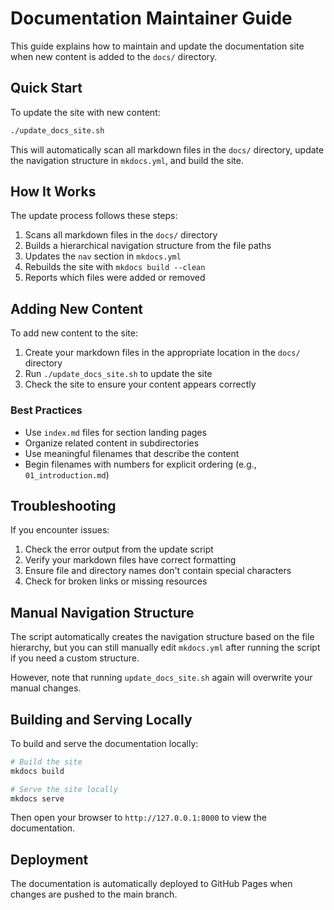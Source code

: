 # Documentation Maintainer Guide

This guide explains how to maintain and update the documentation site when new content is added to the `docs/` directory.

## Quick Start

To update the site with new content:

```bash
./update_docs_site.sh
```

This will automatically scan all markdown files in the `docs/` directory, update the navigation structure in `mkdocs.yml`, and build the site.

## How It Works

The update process follows these steps:

1. Scans all markdown files in the `docs/` directory
2. Builds a hierarchical navigation structure from the file paths
3. Updates the `nav` section in `mkdocs.yml`
4. Rebuilds the site with `mkdocs build --clean`
5. Reports which files were added or removed

## Adding New Content

To add new content to the site:

1. Create your markdown files in the appropriate location in the `docs/` directory
2. Run `./update_docs_site.sh` to update the site
3. Check the site to ensure your content appears correctly

### Best Practices

- Use `index.md` files for section landing pages
- Organize related content in subdirectories
- Use meaningful filenames that describe the content
- Begin filenames with numbers for explicit ordering (e.g., `01_introduction.md`)

## Troubleshooting

If you encounter issues:

1. Check the error output from the update script
2. Verify your markdown files have correct formatting
3. Ensure file and directory names don't contain special characters
4. Check for broken links or missing resources

## Manual Navigation Structure

The script automatically creates the navigation structure based on the file hierarchy, but you can still manually edit `mkdocs.yml` after running the script if you need a custom structure.

However, note that running `update_docs_site.sh` again will overwrite your manual changes.

## Building and Serving Locally

To build and serve the documentation locally:

```bash
# Build the site
mkdocs build

# Serve the site locally
mkdocs serve
```

Then open your browser to `http://127.0.0.1:8000` to view the documentation.

## Deployment

The documentation is automatically deployed to GitHub Pages when changes are pushed to the main branch.
